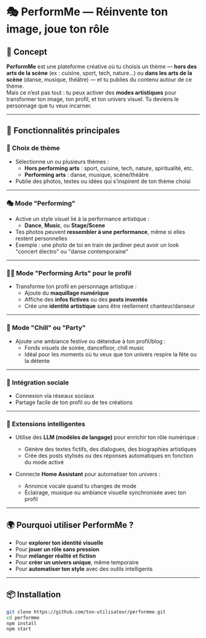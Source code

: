 # 🎭 PerformMe — Réinvente ton image, joue ton rôle

## 🧩 Concept

**PerformMe** est une plateforme créative où tu choisis un thème — **hors des arts de la scène** (ex : cuisine, sport, tech, nature…) ou **dans les arts de la scène** (danse, musique, théâtre) — et tu publies du contenu autour de ce thème.  
Mais ce n’est pas tout : tu peux activer des **modes artistiques** pour transformer ton image, ton profil, et ton univers visuel. Tu deviens le personnage que tu veux incarner.

---

## 🚀 Fonctionnalités principales

### 🎯 Choix de thème

- Sélectionne un ou plusieurs thèmes :
  - **Hors performing arts** : sport, cuisine, tech, nature, spiritualité, etc.
  - **Performing arts** : danse, musique, scène/théâtre
- Publie des photos, textes ou idées qui s’inspirent de ton thème choisi

---

### 🎭 Mode "Performing"

- Active un style visuel lié à la performance artistique :
  - **Dance**, **Music**, ou **Stage/Scene**
- Tes photos peuvent **ressembler à une performance**, même si elles restent personnelles
- Exemple : une photo de toi en train de jardiner peut avoir un look "concert électro" ou "danse contemporaine"

---

### 🧑‍🎤 Mode "Performing Arts" pour le profil

- Transforme ton profil en personnage artistique :
  - Ajoute du **maquillage numérique**
  - Affiche des **infos fictives** ou des **posts inventés**
  - Crée une **identité artistique** sans être réellement chanteur/danseur

---

### 🎉 Mode "Chill" ou "Party"

- Ajoute une ambiance festive ou détendue à ton profil/blog :
  - Fonds visuels de soirée, dancefloor, chill music
  - Idéal pour les moments où tu veux que ton univers respire la fête ou la détente

---

### 🔐 Intégration sociale

- Connexion via réseaux sociaux
- Partage facile de ton profil ou de tes créations

---

### 🤖 Extensions intelligentes

- Utilise des **LLM (modèles de langage)** pour enrichir ton rôle numérique :
  - Génère des textes fictifs, des dialogues, des biographies artistiques
  - Crée des posts stylisés ou des réponses automatiques en fonction du mode activé

- Connecte **Home Assistant** pour automatiser ton univers :
  - Annonce vocale quand tu changes de mode
  - Éclairage, musique ou ambiance visuelle synchronisée avec ton profil

---

## 🌍 Pourquoi utiliser PerformMe ?

- Pour **explorer ton identité visuelle**
- Pour **jouer un rôle sans pression**
- Pour **mélanger réalité et fiction**
- Pour **créer un univers unique**, même temporaire
- Pour **automatiser ton style** avec des outils intelligents

---

## 📦 Installation

```bash
git clone https://github.com/ton-utilisateur/performme.git
cd performme
npm install
npm start
